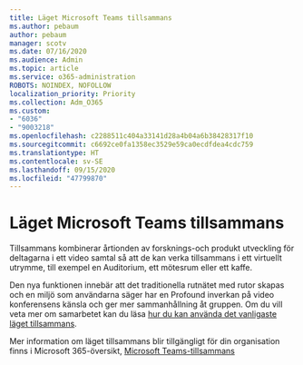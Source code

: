 ```yaml
---
title: Läget Microsoft Teams tillsammans
ms.author: pebaum
author: pebaum
manager: scotv
ms.date: 07/16/2020
ms.audience: Admin
ms.topic: article
ms.service: o365-administration
ROBOTS: NOINDEX, NOFOLLOW
localization_priority: Priority
ms.collection: Adm_O365
ms.custom:
- "6036"
- "9003218"
ms.openlocfilehash: c2288511c404a33141d28a4b04a6b38428317f10
ms.sourcegitcommit: c6692ce0fa1358ec3529e59ca0ecdfdea4cdc759
ms.translationtype: HT
ms.contentlocale: sv-SE
ms.lasthandoff: 09/15/2020
ms.locfileid: "47799870"
---
```

# <a name="microsoft-teams-together-mode"></a>Läget Microsoft Teams tillsammans

Tillsammans kombinerar årtionden av forsknings-och produkt utveckling för deltagarna i ett video samtal så att de kan verka tillsammans i ett virtuellt utrymme, till exempel en Auditorium, ett mötesrum eller ett kaffe. 

Den nya funktionen innebär att det traditionella rutnätet med rutor skapas och en miljö som användarna säger har en Profound inverkan på video konferensens känsla och ger mer sammanhållning åt gruppen. Om du vill veta mer om samarbetet kan du läsa [hur du kan använda det vanligaste läget tillsammans](https://techcommunity.microsoft.com/t5/microsoft-teams-blog/how-to-get-the-most-from-together-mode/ba-p/1509496).  

Mer information om läget tillsammans blir tillgängligt för din organisation finns i Microsoft 365-översikt, [Microsoft Teams-tillsammans](https://www.microsoft.com/microsoft-365/roadmap?featureid=65942)